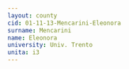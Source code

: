 ```yaml
---
layout: county 
cid: 01-11-13-Mencarini-Eleonora
surname: Mencarini
name: Eleonora
university: Univ. Trento
unita: i3
---
```

